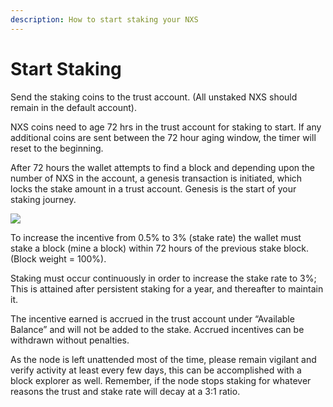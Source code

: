 ```yaml
---
description: How to start staking your NXS
---
```


# Start Staking

​Send the staking coins to the trust account. (All unstaked NXS should remain in the default account).

NXS coins need to age 72 hrs in the trust account for staking to start. If any additional coins are sent between the 72 hour aging window, the timer will reset to the beginning.

After 72 hours the wallet attempts to find a block and depending upon the number of NXS in the account, a genesis transaction is initiated, which locks the stake amount in a trust account. Genesis is the start of your staking journey.

![](https://nexus.io/ResourceHub/images/guide/stake-guide5.png)

To increase the incentive from 0.5% to 3% (stake rate) the wallet must stake a block (mine a block) within 72 hours of the previous stake block. (Block weight = 100%).

Staking must occur continuously in order to increase the stake rate to 3%; This is attained after persistent staking for a year, and thereafter to maintain it.

The incentive earned is accrued in the trust account under “Available Balance” and will not be added to the stake. Accrued incentives can be withdrawn without penalties.

As the node is left unattended most of the time, please remain vigilant and verify activity at least every few days, this can be accomplished with a block explorer as well. Remember, if the node stops staking for whatever reasons the trust and stake rate will decay at a 3:1 ratio.
